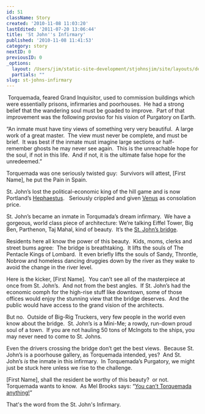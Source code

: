 ```yaml
---
id: 51
className: Story
created: '2010-11-08 11:03:20'
lastEdited: '2011-07-20 13:06:44'
title: 'St John''s Infirmary'
published: '2010-11-08 11:41:53'
category: story
nextID: 0
previousID: 0
_options:
  layout: /Users/jim/static-site-development/stjohnsjim/site/layouts/default.static.ttml
  partials: ""
slug: st-johns-infirmary
---
```

<p> Torquemada, feared Grand Inquisitor, used to commission buildings which were essentially prisons, infirmaries and poorhouses.  He had a strong belief that the wandering soul must be goaded to improve.  Part of that improvement was the following proviso for his vision of Purgatory on Earth.</p>
<p >“An inmate must have tiny views of something very very beautiful.  A large work of a great master.  The view must never be complete, and must be brief.  It was best if the inmate must imagine large sections or half-remember ghosts he may never see again.  This is the unreachable hope for the soul, if not in this life.  And if not, it is the ultimate false hope for the unredeemed.”</p>

<p >Torquemada was one seriously twisted guy:  Survivors will attest, [First Name], he put the Pain in Spain.</p>

<p >St. John’s lost the political-economic king of the hill game and is now Portland’s <a href="http://www.google.com/search?rls=en&amp;q=hephaestus&amp;ie=UTF-8&amp;oe=UTF-8" target="_blank">Hephaestus</a>.   Seriously crippled and given <a href="http://www.google.com/images?rls=en&amp;q=images:+st+johns+bridge&amp;oe=UTF-8&amp;um=1&amp;ie=UTF-8&amp;source=og&amp;sa=N&amp;hl=en&amp;tab=wi&amp;biw=1043&amp;bih=596" target="_blank">Venus</a> as consolation price.</p>

<p >St. John’s became an inmate in Torqumada’s dream infirmary.  We have a gorgeous, world class piece of architecture: We’re talking Eiffel Tower, Big Ben, Parthenon, Taj Mahal, kind of beauty.  It’s the <a href="http://www.google.com/images?rls=en&amp;q=images:+st+johns+bridge&amp;oe=UTF-8&amp;um=1&amp;ie=UTF-8&amp;source=og&amp;sa=N&amp;hl=en&amp;tab=wi&amp;biw=1043&amp;bih=596" target="_blank">St. John’s bridge</a>.</p>

<p >Residents here all know the power of this beauty.  Kids, moms, clerks and street bums agree:  The bridge is breathtaking.  It lifts the souls of The Pentacle Kings of Lombard.  It even briefly lifts the souls of Sandy, Throntle, Nobrow and homeless dancing druggies down by the river as they wake to avoid the change in the river level.</p>

<p >Here is the kicker, [First Name].  You can’t see all of the masterpiece at once from St. John’s.  And not from the best angles.  If St. John’s had the economic oomph for the high-rise stuff like downtown, some of those offices would enjoy the stunning view that the bridge deserves.  And the public would have access to the grand vision of the architects.</p>

<p >But no.  Outside of Big-Rig Truckers, very few people in the world even know about the bridge.  St. John’s is a Mini-Me; a rowdy, run-down proud soul of a town.  If you are not hauling 50 tons of McIngots to the ships, you may never need to come to St. Johns.</p>

<p >Even the drivers crossing the bridge don’t get the best views.  Because St. John’s is a poorhouse gallery, as Torquemada intended, yes?  And St. John’s <em>is</em> the inmate in this infirmary.  In Torquemada’s Purgatory, we might just be stuck here unless we rise to the challenge.</p>

<p >[First Name], shall the resident be worthy of this beauty?  or not.  Torquemada wants to know.  As Mel Brooks says: “<a href="http://www.imdb.com/title/tt0082517/quotes" target="_blank">You can’t Torquemada anything!</a>”</p>

<p >That's the word from the St. John's Infirmary.</p>
<div> </div>